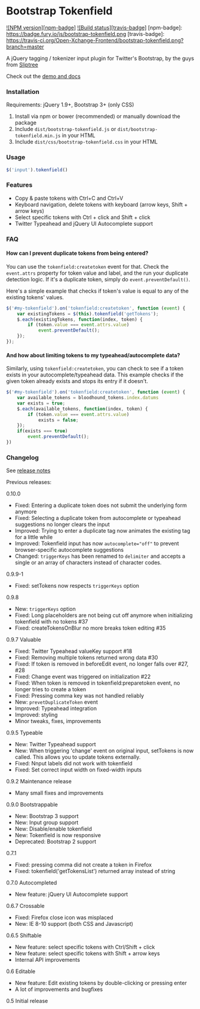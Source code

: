 Bootstrap Tokenfield
====================
[![NPM version][npm-badge]](http://badge.fury.io/js/bootstrap-tokenfield)
[![Build status][travis-badge]](https://travis-ci.org/Open-Xchange-Frontend/bootstrap-tokenfield)
[npm-badge]: https://badge.fury.io/js/bootstrap-tokenfield.png
[travis-badge]: https://travis-ci.org/Open-Xchange-Frontend/bootstrap-tokenfield.png?branch=master

A jQuery tagging / tokenizer input plugin for Twitter's Bootstrap, by the guys from [Sliptree](https://sliptree.com)

Check out the [demo and docs](http://sliptree.github.io/bootstrap-tokenfield/)

### Installation

Requirements: jQuery 1.9+, Bootstrap 3+ (only CSS)

1. Install via npm or bower (recommended) or manually download the package
2. Include `dist/bootstrap-tokenfield.js` or `dist/bootstrap-tokenfield.min.js` in your HTML
3. Include `dist/css/bootstrap-tokenfield.css` in your HTML

### Usage

```js	
$('input').tokenfield()
```

### Features

* Copy & paste tokens with Ctrl+C and Ctrl+V
* Keyboard navigation, delete tokens with keyboard (arrow keys, Shift + arrow keys)
* Select specific tokens with Ctrl + click and Shift + click
* Twitter Typeahead and jQuery UI Autocomplete support

### FAQ

#### How can I prevent duplicate tokens from being entered?

You can use the `tokenfield:createtoken` event for that. Check the `event.attrs` property for token value and label,
and the run your duplicate detection logic. If it's a duplicate token, simply do `event.preventDefault()`.

Here's a simple example that checks if token's value is equal to any of the existing tokens' values.

```js
$('#my-tokenfield').on('tokenfield:createtoken', function (event) {
	var existingTokens = $(this).tokenfield('getTokens');
	$.each(existingTokens, function(index, token) {
		if (token.value === event.attrs.value)
			event.preventDefault();
	});
});
```

#### And how about limiting tokens to my typeahead/autocomplete data?

Similarly, using `tokenfield:createtoken`, you can check to see if a token exists in your autocomplete/typeahead
data. This example checks if the given token already exists and stops its entry if it doesn't.

```js
$('#my-tokenfield').on('tokenfield:createtoken', function (event) {
	var available_tokens = bloodhound_tokens.index.datums
	var exists = true;
	$.each(available_tokens, function(index, token) {
		if (token.value === event.attrs.value)
			exists = false;
	});
	if(exists === true)
		event.preventDefault();
})
```



### Changelog

See [release notes](https://github.com/sliptree/bootstrap-tokenfield/releases)

Previous releases:

0.10.0

* Fixed: Entering a duplicate token does not submit the underlying form anymore
* Fixed: Selecting a duplicate token from autocomplete or typeahead suggestions no longer clears the input
* Improved: Trying to enter a duplicate tag now animates the existing tag for a little while
* Improved: Tokenfield input has now `autocomplete="off"` to prevent browser-specific autocomplete suggestions
* Changed: `triggerKeys` has been renamed to `delimiter` and accepts a single or an array of characters instead of character codes.

0.9.9-1

* Fixed: setTokens now respects `triggerKeys` option

0.9.8 

* New: `triggerKeys` option
* Fixed: Long placeholders are not being cut off anymore when initializing tokenfield with no tokens #37
* Fixed: createTokensOnBlur no more breaks token editing #35

0.9.7 Valuable

* Fixed: Twitter Typeahead valueKey support #18
* Fixed: Removing multiple tokens returned wrong data #30
* Fixed: If token is removed in beforeEdit event, no longer falls over #27, #28
* Fixed: Change event was triggered on initialization #22
* Fixed: When token is removed in tokenfield:preparetoken event, no longer tries to create a token
* Fixed: Pressing comma key was not handled reliably
* New: `prevetDuplicateToken` event
* Improved: Typeahead integration
* Improved: styling
* Minor tweaks, fixes, improvements 

0.9.5 Typeable

* New: Twitter Typeahead support
* New: When triggering 'change' event on original input, setTokens is now called. This allows you to update tokens externally.
* Fixed: Nnput labels did not work with tokenfield
* Fixed: Set correct input width on fixed-width inputs

0.9.2 Maintenance release

* Many small fixes and improvements

0.9.0 Bootstrappable

* New: Bootstrap 3 support
* New: Input group support
* New: Disable/enable tokenfield
* New: Tokenfield is now responsive
* Deprecated: Bootstrap 2 support

0.7.1 

* Fixed: pressing comma did not create a token in Firefox
* Fixed: tokenfield('getTokensList') returned array instead of string

0.7.0 Autocompleted

* New feature: jQuery UI Autocomplete support

0.6.7 Crossable

* Fixed: Firefox close icon was misplaced
* New: IE 8-10 support (both CSS and Javascript)

0.6.5 Shiftable

* New feature: select specific tokens with Ctrl/Shift + click
* New feature: select specific tokens with Shift + arrow keys
* Internal API improvements

0.6 Editable

* New feature: Edit existing tokens by double-clicking or pressing enter
* A lot of improvements and bugfixes

0.5 Initial release
